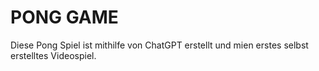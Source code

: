 # PONG GAME

Diese Pong Spiel ist mithilfe von ChatGPT erstellt und mien erstes selbst erstelltes Videospiel.
